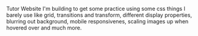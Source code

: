 Tutor Website I'm building to get some practice using some css things I barely use like grid, transitions and transform, different display properties, 
blurring out background, mobile responsivenes, scaling images up when hovered over and much more.
